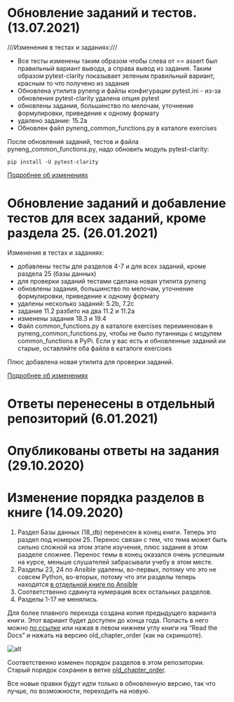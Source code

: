 # Обновление заданий и тестов. (13.07.2021)

///Изменения в тестах и заданиях:///

* Все тесты изменены таким образом чтобы слева от == assert был правильный вариант вывода, а справа вывод из задания.
  Таким образом pytest-clarity показывает зеленым правильный вариант, красным то что получено из задания 
* Обновлена утилита pyneng и файлы конфигурации pytest.ini - из-за обновления pytest-clarity удалена опция pytest
* обновлены задания, большинство по мелочам, уточнение формулировки, приведение к одному формату
* удалено задание: 15.2a
* Обновлен файл pyneng_common_functions.py в каталоге exercises

После обновления заданий, тестов и файла pyneng_common_functions.py, надо обновить модуль pytest-clarity:

```
pip install -U pytest-clarity
```

[Подробнее об изменениях](https://natenka.github.io/pyneng/pyneng-tasks-update-2021-2/)

# Обновление заданий и добавление тестов для всех заданий, кроме раздела 25. (26.01.2021)

Изменения в тестах и заданиях:

* добавлены тесты для разделов 4-7 и для всех заданий, кроме раздела 25 (базы данных)
* для проверки заданий тестами сделана новая утилита pyneng
* обновлены задания, большинство по мелочам, уточнение формулировки, приведение к одному формату
* удалены несколько заданий: 5.2b, 7.2c
* задание 11.2 разбито на два 11.2 и 11.2a
* изменены задания 18.3 и 19.4
* Файл common_functions.py в каталоге exercises переименован в pyneng_common_functions.py, чтобы не было путанницы с модулем common_functions в PyPi. Если у вас есть и обновленные заданий ии старые, оставляйте оба файла в каталоге exercises

Плюс добавлена новая утилита для проверки заданий.

[Подробнее об изменениях](https://natenka.github.io/pyneng/pyneng-tasks-update-2021/)

# Ответы перенесены в отдельный репозиторий (6.01.2021)

# Опубликованы ответы на задания (29.10.2020)

#  Изменение порядка разделов в книге (14.09.2020)

1. Раздел Базы данных (18_db) перенесен в конец книги. Теперь это раздел под номером 25. Перенос связан с тем, что тема может быть сильно сложной на этом этапе изучения, плюс задания в этом разделе сложнее. Перенос темы в конец оказался очень успешным на курсе, меньше слушателей забрасывали учебу в этом месте.
2. Разделы 23, 24 по Ansible удалены, во-первых, потому что это не совсем Python, во-вторых, потому что эти разделы теперь находятся [в отдельной книге по Ansible](https://ansible-for-network-engineers.readthedocs.io/)
3. Соответственно сдвинута нумерация всех остальных разделов.
4. Разделы 1-17 не менялись.

Для более плавного перехода создана копия предыдущего варианта книги. Этот вариант будет доступен до конца года.
Попасть в него можно [по ссылке](https://pyneng.readthedocs.io/ru/old_chapter_order/) или нажав в левом нижнем углу книги на “Read the Docs” и нажать на версию old_chapter_order (как на скриншоте).

![alt](https://natenka.github.io/assets/images/update.png)

Соответственно изменен порядок разделов в этом репозитории.
Старый порядок сохранен в ветке [old_chapter_order](https://github.com/natenka/pyneng-examples-exercises/tree/old_chapter_order).

Все новые правки будут идти только в обновленную версию, так что лучше, по возможности, переходить на новую.


